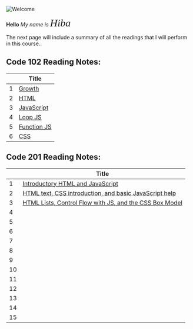 ![Welcome](https://p.kindpng.com/picc/s/3-34565_welcome-png-transparent-png.png)

**Hello**
*My name is <span style="font-family:Papyrus; font-size:2em;">Hiba</span>*

The next page will include a summary of all the readings that I will perform in this course..

## Code 102 Reading Notes:


|   | Title                                                                 |
| --| -----------                                                           |
| 1 | [Growth](https://hiba-almade.github.io/Reading_Notes/growth)          |
| 2 | [HTML](https://hiba-almade.github.io/Reading_Notes/read3)             |
| 3 | [JavaScript](https://hiba-almade.github.io/Reading_Notes/JavaScript)  |
| 4 | [Loop JS](https://hiba-almade.github.io/Reading_Notes/LoopJS)         |
| 5 | [Function JS](https://hiba-almade.github.io/Reading_Notes/FunctionJS) |
| 6 | [CSS](https://hiba-almade.github.io/Reading_Notes/Css)                |


## Code 201 Reading Notes:


|   | Title       |
| --| ----------- |
| 1 | [Introductory HTML and JavaScript](https://hiba-almade.github.io/Reading_Notes/Read01)           |
| 2 | [HTML text, CSS introduction, and basic JavaScript help](https://hiba-almade.github.io/Reading_Notes/Class-02)            |
| 3 | [HTML Lists, Control Flow with JS, and the CSS Box Model](https://hiba-almade.github.io/Reading_Notes/Read03)           |
| 4 |             |
| 5 |             |
| 6 |             |
| 7 |             |
| 8 |             |
| 9 |             |
| 10|             |
| 11|             |
| 12|             |
| 13|             |
| 14|             |
| 15|             |




